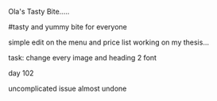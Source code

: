 Ola's Tasty Bite.....

#tasty and yummy bite for everyone 

simple edit on the menu and price list
 working on my thesis...
 
task: change every image and heading 2 font 

day 102

uncomplicated issue 
almost undone 
